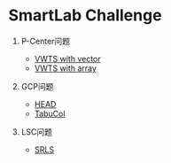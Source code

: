 # SmartLab Challenge

1. P-Center问题
      + [VWTS with vector](./PCP/VWTS_vector/)
      + [VWTS with array](./PCP/VWTS_array/)

2. GCP问题
      + [HEAD](./GCP/HEAD/)
      + [TabuCol](./GCP/TabuCol/)
3. LSC问题
      + [SRLS](./LSC/)